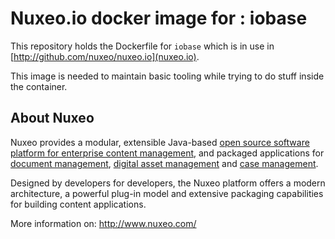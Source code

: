 Nuxeo.io docker image for : iobase
=====================================

This repository holds the Dockerfile for `iobase` which is in use in [http://github.com/nuxeo/nuxeo.io](nuxeo.io).

This image is needed to maintain basic tooling while trying to do stuff inside the container.



About Nuxeo
-----------

Nuxeo provides a modular, extensible Java-based
[open source software platform for enterprise content management](http://www.nuxeo.com/en/products/ep),
and packaged applications for [document management](http://www.nuxeo.com/en/products/document-management),
[digital asset management](http://www.nuxeo.com/en/products/dam) and
[case management](http://www.nuxeo.com/en/products/case-management).

Designed by developers for developers, the Nuxeo platform offers a modern
architecture, a powerful plug-in model and extensive packaging
capabilities for building content applications.

More information on: <http://www.nuxeo.com/>
